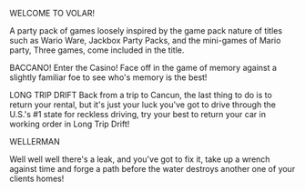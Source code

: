 WELCOME TO VOLAR! 

A party pack of games loosely inspired by the game pack nature of titles such as Wario Ware, Jackbox Party Packs, and the
mini-games of Mario party, Three games, come included in the title.

BACCANO!
Enter the Casino!  Face off in the game of memory against a slightly familiar foe to see who's memory is the best! 


LONG TRIP DRIFT
Back from a trip to Cancun, the last thing to do is to return your rental, but it's just your luck you've got to drive through the U.S.'s #1 state for reckless driving, try your best to return your car in working order in Long Trip Drift!


WELLERMAN

Well well well there's a leak, and you've got to fix it, take up a wrench against time and forge a path before the water destroys another one of your clients homes!
 
